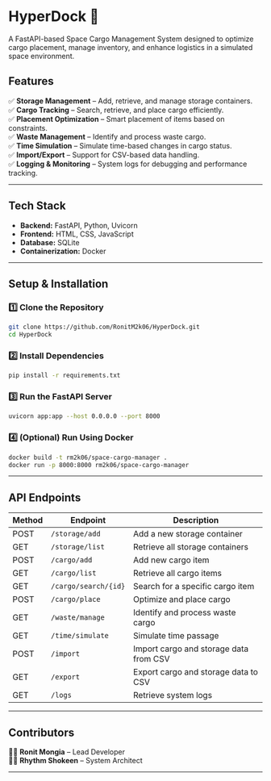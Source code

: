 # **HyperDock** 🚀  
A FastAPI-based Space Cargo Management System designed to optimize cargo placement, manage inventory, and enhance logistics in a simulated space environment.  

## **Features**  
✅ **Storage Management** – Add, retrieve, and manage storage containers.  
✅ **Cargo Tracking** – Search, retrieve, and place cargo efficiently.  
✅ **Placement Optimization** – Smart placement of items based on constraints.  
✅ **Waste Management** – Identify and process waste cargo.  
✅ **Time Simulation** – Simulate time-based changes in cargo status.  
✅ **Import/Export** – Support for CSV-based data handling.  
✅ **Logging & Monitoring** – System logs for debugging and performance tracking.  

---

## **Tech Stack**  
- **Backend:** FastAPI, Python, Uvicorn  
- **Frontend:** HTML, CSS, JavaScript  
- **Database:** SQLite  
- **Containerization:** Docker  

---

## **Setup & Installation**  

### **1️⃣ Clone the Repository**  
```bash
git clone https://github.com/RonitM2k06/HyperDock.git
cd HyperDock
```

### **2️⃣ Install Dependencies**  
```bash
pip install -r requirements.txt
```

### **3️⃣ Run the FastAPI Server**  
```bash
uvicorn app:app --host 0.0.0.0 --port 8000
```

### **4️⃣ (Optional) Run Using Docker**  
```bash
docker build -t rm2k06/space-cargo-manager .
docker run -p 8000:8000 rm2k06/space-cargo-manager
```

---

## **API Endpoints**  

| **Method** | **Endpoint**          | **Description**                           |
|-----------|----------------------|-------------------------------------------|
| POST      | `/storage/add`       | Add a new storage container              |
| GET       | `/storage/list`      | Retrieve all storage containers          |
| POST      | `/cargo/add`         | Add new cargo item                       |
| GET       | `/cargo/list`        | Retrieve all cargo items                 |
| GET       | `/cargo/search/{id}` | Search for a specific cargo item         |
| POST      | `/cargo/place`       | Optimize and place cargo                 |
| GET       | `/waste/manage`      | Identify and process waste cargo         |
| GET       | `/time/simulate`     | Simulate time passage                    |
| POST      | `/import`            | Import cargo and storage data from CSV   |
| GET       | `/export`            | Export cargo and storage data to CSV     |
| GET       | `/logs`              | Retrieve system logs                     |

---

## **Contributors**  
👨‍💻 **Ronit Mongia** – Lead Developer  
👨‍💻 **Rhythm Shokeen** – System Architect  

---
